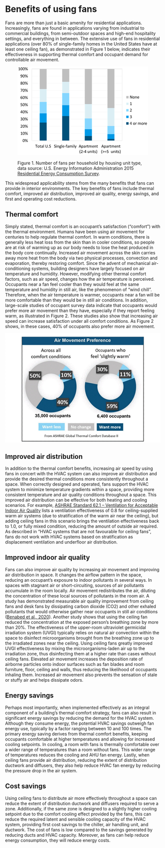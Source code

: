 # Benefits of using fans

Fans are more than just a basic amenity for residential applications. Increasingly, fans are found in applications varying from industrial to commercial buildings, from semi-outdoor spaces and high-end hospitality settings, and everything in between. The extensive use of fans in residential applications (over 80% of single-family homes in the United States have at least one ceiling fan), as demonstrated in Figure 1 below, indicates their effectiveness in supporting thermal comfort and occupant demand for controllable air movement.

<figure><img src="../.gitbook/assets/Figure 1 AC usage.png" alt=""><figcaption><p>Figure 1. Number of fans per household by housing unit type, data source: U.S. Energy Information Administration 2015 <a href="https://www.eia.gov/consumption/residential/data/2015/hc/php/hc7.4.php">Residential Energy Consumption Survey</a>.</p></figcaption></figure>

This widespread applicability stems from the many benefits that fans can provide in interior environments. The key benefits of fans include thermal comfort, improved air distribution, improved air quality, energy savings, and first and operating cost reductions.

## Thermal comfort <a href="#_ref127811813" id="_ref127811813"></a>

Simply stated, thermal comfort is an occupant’s satisfaction (“comfort”) with the thermal environment. Humans have been using air movement for centuries to help regulate thermal comfort. In warm conditions, there is generally less heat loss from the skin than in cooler conditions, so people are at risk of warming up as our body needs to lose the heat produced in the body core continually. Increased air movement across the skin carries away more heat from the body via two physical processes, convection and evaporation, thereby restoring comfort. Since the advent of mechanical air-conditioning systems, building designers have largely focused on air temperature and humidity. However, modifying other thermal comfort factors, such as air speed, changes how the air temperature is perceived. Occupants near a fan feel cooler than they would feel at the same temperature and humidity in still air, like the phenomenon of “wind chill”. Therefore, when the air temperature is warmer, occupants near a fan will be more comfortable than they would be in still air conditions. In addition, large-scale studies of occupant survey data indicate that occupants would prefer more air movement than they have, especially if they report feeling warm, as illustrated in Figure 2. These studies also show that increasing air speed can increase satisfaction under all comfort conditions. As Figure 2 shows, in these cases, 40% of occupants also prefer more air movement.

![Figure 2. Occupant preference for more air movement (Data source: ASHRAE Global Thermal Comfort Database II).](../.gitbook/assets/1.gif)

## Improved air distribution <a href="#_toc137734932" id="_toc137734932"></a>

In addition to the thermal comfort benefits, increasing air speed by using fans in concert with the HVAC system can also improve air distribution and provide the desired thermal conditions more consistently throughout a space. When correctly designed and operated, fans support the HVAC system to minimize temperature gradients within a space, providing more consistent temperature and air quality conditions throughout a space. This improved air distribution can be effective for both heating and cooling scenarios. For example, [ASHRAE Standard 62.1 – Ventilation for Acceptable Indoor Air Quality](https://www.ashrae.org/technical-resources/bookstore/standards-62-1-62-2) lists a ventilation effectiveness of 0.8 for ceiling-supplied warm air systems (due to stratification of the warm air near the ceiling), but adding ceiling fans in this scenario brings the ventilation effectiveness back to 1.0, or fully mixed condition, reducing the amount of outside air required. As described in “HVAC systems that are not favourable for ceiling fans”, fans do not work with HVAC systems based on stratification as displacement ventilation and underfloor air distribution.

## Improved indoor air quality <a href="#_heading-h.tyjcwt" id="_heading-h.tyjcwt"></a>

Fans can also improve air quality by increasing air movement and improving air distribution in space. It changes the airflow pattern in the space, reducing an occupant’s exposure to indoor pollutants in several ways. In spaces with stagnant air or short-circuiting, sources of air pollutants accumulate in the room locally. Air movement redistributes the air, diluting the concentration of these local sources of pollutants in the room air. A study has demonstrated measurable air quality improvement from ceiling fans and desk fans by dissipating carbon dioxide (CO2) and other exhaled pollutants that would otherwise gather near occupants in still air conditions ([Benabed et al., 2020](https://doi.org/10.1016/j.buildenv.2020.106655)). Another study shows that using the ceiling fan reduced the concentration at the exposed person’s breathing zone by more than 20%. The effectiveness of the upper-room ultraviolet germicidal irradiation system (UVGI) typically relies on natural air convection within the space to disinfect microorganisms brought from the breathing zone up to the irradiated zones near the ceiling. Using ceiling fans greatly improved UVGI effectiveness by mixing the microorganisms-laden air up to the irradiation zone, thus disinfecting them at a higher rate than cases without ceiling fans. Elevated air movement increases the deposition rate of airborne particles onto indoor surfaces such as fan blades and room furniture, floor, ceiling and walls, thus reducing the likelihood of occupants inhaling them. Increased air movement also prevents the sensation of stale or stuffy air and helps dissipate odors.

## Energy savings <a href="#_toc137734934" id="_toc137734934"></a>

Perhaps most importantly, when implemented effectively as an integral component of a building’s thermal comfort strategy, fans can also result in significant energy savings by reducing the demand for the HVAC system. Although they consume energy, the potential HVAC savings outweigh fan energy use, typically by a factor ranging between 10 and 100 times. The primary energy saving derives from thermal comfort benefits, keeping occupants comfortable at higher temperatures and allowing for increased cooling setpoints. In cooling, a room with fans is thermally comfortable over a wider range of temperatures than a room without fans. This wider range of temperatures reduces the cooling and AHU fan energy. Lastly, when ceiling fans provide air distribution, reducing the extent of distribution ductwork and diffusers, they also help reduce HVAC fan energy by reducing the pressure drop in the air system.

## Cost savings <a href="#_heading-h.1t3h5sf" id="_heading-h.1t3h5sf"></a>

Using ceiling fans to distribute air more effectively throughout a space can reduce the extent of distribution ductwork and diffusers required to serve a zone. Additionally, if the same zone is designed to a slightly higher cooling setpoint due to the comfort cooling effect provided by the fans, this can reduce the required latent and sensible cooling capacity of the HVAC system, providing first cost savings to the chiller, air handling unit, and ductwork. The cost of fans is low compared to the savings generated by reducing ducts and HVAC capacity. Moreover, as fans can help reduce energy consumption, they will reduce energy costs.
